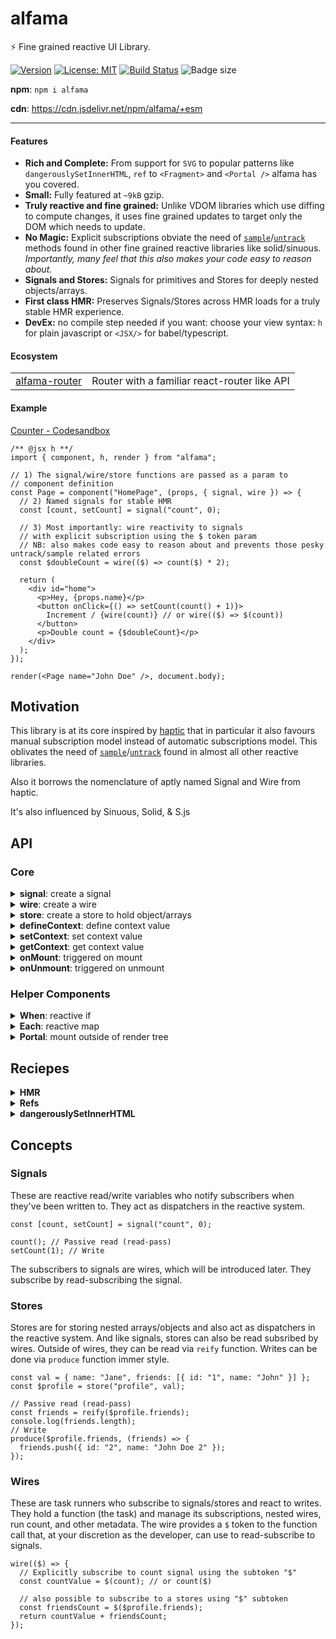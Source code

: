 # alfama

⚡ Fine grained reactive UI Library.

[![Version](https://img.shields.io/npm/v/alfama.svg?color=success&style=flat-square)](https://www.npmjs.com/package/alfama)
[![License: MIT](https://img.shields.io/badge/License-MIT-brightgreen.svg)](https://opensource.org/licenses/MIT)
[![Build Status](https://github.com/abhishiv/alfama/actions/workflows/ci.yml/badge.svg)](https://github.com/abhishiv/alfama/actions/workflows/ci.yml)
![Badge size](https://deno.bundlejs.com/?q=alfama&config={%22analysis%22:undefined}&badge=)

**npm**: `npm i alfama`

**cdn**: https://cdn.jsdelivr.net/npm/alfama/+esm

---

#### Features

- **Rich and Complete:** From support for `SVG` to popular patterns like `dangerouslySetInnerHTML`, `ref` to `<Fragment>` and `<Portal />` alfama has you covered.
- **Small:** Fully featured at `~9kB` gzip.
- **Truly reactive and fine grained:** Unlike VDOM libraries which use diffing to compute changes, it uses fine grained updates to target only the DOM which needs to update.
- **No Magic:** Explicit subscriptions obviate the need of [`sample`](https://github.com/luwes/sinuous/blob/8d1aa0cdb8a25e6bfcdf34f022523564a9adb533/src/observable.js#L34-L49)/[`untrack`](https://github.com/vobyjs/voby#untrack) methods found in other fine grained reactive libraries like solid/sinuous. _Importantly, many feel that this also makes your code easy to reason about._
- **Signals and Stores:** Signals for primitives and Stores for deeply nested objects/arrays.
- **First class HMR:** Preserves Signals/Stores across HMR loads for a truly stable HMR experience.
- **DevEx:** no compile step needed if you want: choose your view syntax: `h` for plain javascript or `<JSX/>` for babel/typescript.

#### Ecosystem

<table>
  <tr>
    <td>
      <a href="https://github.com/abhishiv/alfama-router">alfama-router</a>
    </td>
    <td>
      Router with a familiar react-router like API
    </td>
  </tr>
</table>

#### Example

[Counter - Codesandbox](https://codesandbox.io/s/counter-demo-alfama-t7ift3?file=/src/index.tsx)

```tsx
/** @jsx h **/
import { component, h, render } from "alfama";

// 1) The signal/wire/store functions are passed as a param to
// component definition
const Page = component("HomePage", (props, { signal, wire }) => {
  // 2) Named signals for stable HMR
  const [count, setCount] = signal("count", 0);

  // 3) Most importantly: wire reactivity to signals
  // with explicit subscription using the $ token param
  // NB: also makes code easy to reason about and prevents those pesky untrack/sample related errors
  const $doubleCount = wire(($) => count($) * 2);

  return (
    <div id="home">
      <p>Hey, {props.name}</p>
      <button onClick={() => setCount(count() + 1)}>
        Increment / {wire(count)} // or wire(($) => $(count))
      </button>
      <p>Double count = {$doubleCount}</p>
    </div>
  );
});

render(<Page name="John Doe" />, document.body);
```

## Motivation

This library is at its core inspired by [haptic](https://github.com/heyheyhello/haptic) that in particular it also favours manual subscription model instead of automatic subscriptions model. This oblivates the need of [`sample`](https://github.com/luwes/sinuous/blob/8d1aa0cdb8a25e6bfcdf34f022523564a9adb533/src/observable.js#L34-L49)/[`untrack`](https://github.com/vobyjs/voby#untrack) found in almost all other reactive libraries.

Also it borrows the nomenclature of aptly named Signal and Wire from haptic.

It's also influenced by Sinuous, Solid, & S.js

## API

### Core

<details>
  <summary><strong>signal</strong>: create a signal</summary>

```tsx
export const HomePage = component<{ name: string }>(
  "HomePage",
  (props, { signal, wire }) => {
    const [count, setCount] = signal("count", 0);
    //.. rest of component
  }
);
```

</details>
<details>
  <summary><strong>wire</strong>: create a wire</summary>

```tsx
<div id="home">
  <button
    onclick={() => {
      setCount(count() + 1);
    }}
  >
    Increment to {wire(($) => $(count))}
  </button>
</div>
```

</details>
<details>
  <summary><strong>store</strong>: create a store to hold object/arrays</summary>

```tsx
export const Todos = component("Todos", (props, { signal, wire, store }) => {
  const $todos = store("todos", {
    items: [{ task: "Do Something" }, { task: "Do Something else" }],
  });
  return (
    <ul>
      <Each
        cursor={$todos.items}
        renderItem={(item) => {
          return <li>{item.task}</li>;
        }}
      ></Each>
    </ul>
  );
});
```

</details>

<details>
  <summary><strong>defineContext</strong>: define context value</summary>

```tsx
export const RouterContext = defineContext<RouterObject>("RouterObject");
```

</details>

<details>
  <summary><strong>setContext</strong>: set context value</summary>

```tsx
const BrowserRouter = component("Router", (props, { setContext, signal }) => {
  setContext(
    RouterContext,
    signal("router", createRouter(window.history, window.location))
  );
  return props.children;
});
```

</details>

<details>
  <summary><strong>getContext</strong>: get context value</summary>

```tsx
const Link = component("Link", (props: any, { signal, wire, getContext }) => {
  const router = getContext(RouterContext);
  //... rest of component
});
```

</details>

<details>
  <summary><strong>onMount</strong>: triggered on mount</summary>

```tsx
export const Prosemirror = component("Prosemirror", (props, { onMount }) => {
  onMount(() => {
    console.log("component mounted");
  });
  // ...
});
```

</details>

<details>
  <summary><strong>onUnmount</strong>: triggered on unmount</summary>

```tsx
export const Prosemirror = component("Prosemirror", (props, { onUnmount }) => {
  onUnmount(() => {
    console.log("component unmounted");
  });
  // ...
});
```

</details>

### Helper Components

<details>
  <summary><strong>When</strong>: reactive if</summary>

```tsx
<When
  condition={($) => count($) > 5}
  views={{
    true: () => {
      return <div key="true">"TRUE"</div>;
    },
    false: () => {
      return <div key="false">"FALSE"</div>;
    },
  }}
></When>
```

</details>

<details>
  <summary><strong>Each</strong>: reactive map</summary>

```tsx
<Each
  cursor={$todos.items}
  renderItem={(item) => {
    return <li>{wire(item.task)}</li>;
  }}
></Each>
```

</details>

<details>
  <summary><strong>Portal</strong>: mount outside of render tree</summary>

```tsx
export const PortalExample = component("PortalExample", (props, utils) => {
  const [active, setActive] = utils.signal("active", false);
  return (
    <div>
      <button
        onClick={(e) => {
          setActive(!active());
        }}
      >
        toggle modal
      </button>
      <When
        condition={($) => active($)}
        views={{
          true: () => {
            return (
              <Portal mount={document.body}>
                <div style="position: fixed; max-width: 400px; max-height: 50vh; background: white; padding: 7px; width: 100%; border: 1px solid #000;top: 0;">
                  <h1>Portal</h1>
                </div>
              </Portal>
            );
          },
          false: () => {
            return "";
          },
        }}
      ></When>
    </div>
  );
});
```

</details>

## Reciepes

<details>
  <summary><strong>HMR</strong></summary>

```tsx
/** @jsx h **/
import { h, render } from "alfama";
import { Layout } from "./index";

const renderApp = ({ Layout }: { Layout: typeof Layout }) =>
  render(<Layout />, document.getElementById("app")!);

window.addEventListener("load", () => renderApp({ Layout }));

if (import.meta.hot) {
  import.meta.hot.accept("./index", (newModule) => {
    if (newModule) renderApp(newModule as unknown as { Layout: typeof Layout });
  });
}
```

</details>

<details>
  <summary><strong>Refs</strong></summary>

```tsx
/** @jsx h **/

export const Prosemirror = component("Prosemirror", (props, { onUnmount }) => {
  let container: Element | undefined = undefined;
  let prosemirror: EditorView | undefined = undefined;
  onUnmount(() => {
    if (prosemirror) {
      prosemirror.destroy();
    }
  });
  return (
    <div
      style="
    height: 100%;    position: absolute; width: 100%;"
      ref={(el) => {
        container = el;
        if (container) {
          prosemirror = setupProsemirror(container);
        }
      }}
    ></div>
  );
});
```

</details>

<details>
  <summary><strong>dangerouslySetInnerHTML</strong></summary>

```tsx
/** @jsx h **/
<div dangerouslySetInnerHTML={{ __html: `<!-- any HTML you want -->` }} />
```

</details>

## Concepts

### Signals

These are reactive read/write variables who notify subscribers when they've been written to. They act as dispatchers in the reactive system.

```tsx
const [count, setCount] = signal("count", 0);

count(); // Passive read (read-pass)
setCount(1); // Write
```

The subscribers to signals are wires, which will be introduced later. They subscribe by read-subscribing the signal.

### Stores

Stores are for storing nested arrays/objects and also act as dispatchers in the reactive system. And like signals, stores can also be read subsribed by wires. Outside of wires, they can be read via `reify` function. Writes can be done via `produce` function immer style.

```tsx
const val = { name: "Jane", friends: [{ id: "1", name: "John" }] };
const $profile = store("profile", val);

// Passive read (read-pass)
const friends = reify($profile.friends);
console.log(friends.length);
// Write
produce($profile.friends, (friends) => {
  friends.push({ id: "2", name: "John Doe 2" });
});
```

### Wires

These are task runners who subscribe to signals/stores and react to writes. They hold a function (the task) and manage its subscriptions, nested wires, run count, and other metadata. The wire provides a `$` token to the function call that, at your discretion as the developer, can use to read-subscribe to signals.

```tsx
wire(($) => {
  // Explicitly subscribe to count signal using the subtoken "$"
  const countValue = $(count); // or count($)

  // also possible to subscribe to a stores using "$" subtoken
  const friendsCount = $($profile.friends);
  return countValue + friendsCount;
});
```
